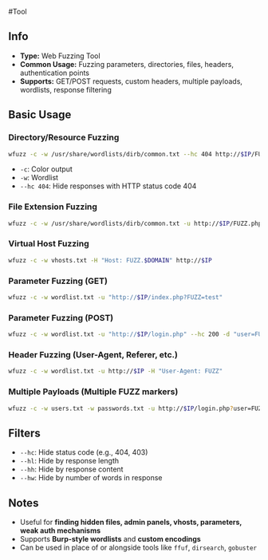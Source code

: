 #Tool 
## Info

- **Type:** Web Fuzzing Tool
- **Common Usage:** Fuzzing parameters, directories, files, headers, authentication points
- **Supports:** GET/POST requests, custom headers, multiple payloads, wordlists, response filtering

## Basic Usage

### Directory/Resource Fuzzing

```bash
wfuzz -c -w /usr/share/wordlists/dirb/common.txt --hc 404 http://$IP/FUZZ
```

- `-c`: Color output
- `-w`: Wordlist
- `--hc 404`: Hide responses with HTTP status code 404

### File Extension Fuzzing

```bash
wfuzz -c -w /usr/share/wordlists/dirb/common.txt -u http://$IP/FUZZ.php
```

### Virtual Host Fuzzing

```bash
wfuzz -c -w vhosts.txt -H "Host: FUZZ.$DOMAIN" http://$IP
```

### Parameter Fuzzing (GET)

```bash
wfuzz -c -w wordlist.txt -u "http://$IP/index.php?FUZZ=test"
```

### Parameter Fuzzing (POST)

```bash
wfuzz -c -w wordlist.txt -u "http://$IP/login.php" --hc 200 -d "user=FUZZ&pass=admin"
```

### Header Fuzzing (User-Agent, Referer, etc.)

```bash
wfuzz -c -w wordlist.txt -u http://$IP -H "User-Agent: FUZZ"
```

### Multiple Payloads (Multiple FUZZ markers)

```bash
wfuzz -c -w users.txt -w passwords.txt -u http://$IP/login.php?user=FUZZ&pass=FUZ2Z
```

## Filters

- `--hc`: Hide status code (e.g., 404, 403)
- `--hl`: Hide by response length
- `--hh`: Hide by response content
- `--hw`: Hide by number of words in response

## Notes

- Useful for **finding hidden files, admin panels, vhosts, parameters, weak auth mechanisms**
- Supports **Burp-style wordlists** and **custom encodings**
- Can be used in place of or alongside tools like `ffuf`, `dirsearch`, `gobuster`
